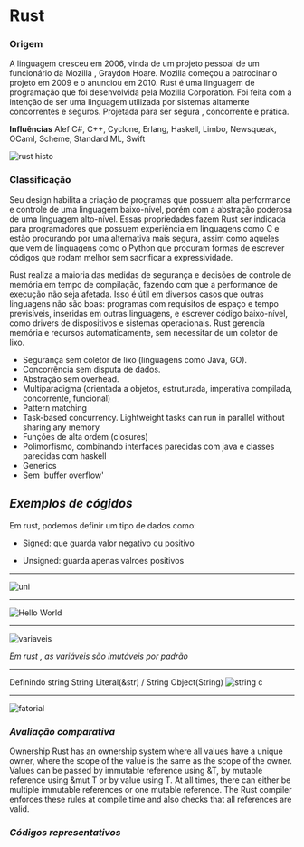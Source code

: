 # **Rust**

### **Origem**

A linguagem cresceu em 2006, vinda de um projeto pessoal de um funcionário da Mozilla , Graydon Hoare. Mozilla começou a patrocinar o projeto em 2009 e o anunciou em 2010.
Rust é uma linguagem de programação que foi desenvolvida pela Mozilla Corporation. Foi feita com a intenção de ser uma linguagem utilizada por sistemas  altamente concorrentes e seguros. Projetada para ser segura , concorrente e prática.



**Influências**
 Alef C#, C++, Cyclone, Erlang, Haskell, Limbo, Newsqueak, OCaml, Scheme, Standard ML, Swift

![rust histo](https://user-images.githubusercontent.com/7257385/64481538-b1920a00-d1b3-11e9-88a5-2d358c1e050a.jpg)


### **Classificação**

Seu design habilita a criação de programas que possuem alta performance e controle de uma linguagem baixo-nível, porém com a abstração poderosa de uma linguagem alto-nível. Essas propriedades fazem Rust ser indicada para programadores que possuem experiência em linguagens como C e estão procurando por uma alternativa mais segura, assim como aqueles que vem de linguagens como o Python que procuram formas de escrever códigos que rodam melhor sem sacrificar a expressividade.

Rust realiza a maioria das medidas de segurança e decisões de controle de memória em tempo de compilação, fazendo com que a performance de execução não seja afetada. Isso é útil em diversos casos que outras linguagens não são boas: programas com requisitos de espaço e tempo previsíveis, inseridas em outras linguagens, e escrever código baixo-nível, como drivers de dispositivos e sistemas operacionais.
Rust gerencia memória e recursos automaticamente, sem necessitar de um coletor de lixo.

* Segurança sem coletor de lixo (linguagens como Java, GO).
* Concorrência sem disputa de dados.
* Abstração sem overhead.
* Multiparadigma (orientada a objetos, estruturada, imperativa compilada, concorrente, funcional)
*	Pattern matching
*	Task-based concurrency. Lightweight tasks can run in parallel without sharing any memory 
*	Funções de alta ordem (closures)
*	Polimorfismo, combinando interfaces parecidas com java e classes parecidas com haskell
*	Generics
*	Sem 'buffer overflow'

## ***Exemplos de cógidos***
Em rust, podemos definir um tipo de dados como:
* Signed: que guarda valor negativo ou positivo

* Unsigned: guarda apenas valroes positivos 
_________________________________________________
![uni](https://user-images.githubusercontent.com/7257385/64481049-9f5f9e00-d1aa-11e9-95ef-5e9c68935169.jpg)
_________________________________________________

![Hello World](https://user-images.githubusercontent.com/7257385/64479753-9b735200-d191-11e9-92de-010047fe0c3f.jpg)

_________________________________________________
![variaveis](https://user-images.githubusercontent.com/7257385/64480149-d1680480-d198-11e9-9e6d-8da53e67e24c.jpg)

*Em rust , as variáveis são imutáveis por padrão*
_________________________________________________
Definindo string
String Literal(&str) / String Object(String)
![string c](https://user-images.githubusercontent.com/7257385/64482030-ed32d100-d1bf-11e9-857e-3afcca315349.jpg)

_________________________________________________

![fatorial](https://user-images.githubusercontent.com/7257385/64482023-ae9d1680-d1bf-11e9-8ecc-bf8a7510ba38.jpg)


### ***Avaliação comparativa***
Ownership
Rust has an ownership system where all values have a unique owner, where the scope of the value is the same as the scope of the owner.
Values can be passed by immutable reference using &T, by mutable reference using &mut T or by value using T. At all times, there can either be multiple immutable references or one mutable reference. The Rust compiler enforces these rules at compile time and also checks that all references are valid.

### ***Códigos representativos***
